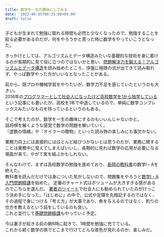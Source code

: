 ```yaml
---
title: 数学を一生の趣味にしてみる
date: '2022-09-05T08:25:00+09:00'
draft: false
---
```


子どもが生まれて勉強に取れる時間も必然と少なくなったので、勉強することを絞る必要があるのだが、何をやろうかと思った時に数学をやっていこうとなった。

きっかけとしては、アルゴリズムとデータ構造みたいな基礎的な技術を身に着けるのが長期的に見て役に立つのではないかと思い、[問題解決力を鍛える！アルゴリズムとデータ構造](https://www.kspub.co.jp/book/detail/5128442.html)を読み始めたところ、序盤に極限の式が出てきて読み取れず、やっぱ数学やった方がいいなとなったことがある。

前から、競プロや機械学習をやりたいが、数学力不足を感じていたというのも大きい。  
2016年の[プログラマーとして社会人になったけど高校数学を1から独学している](https://tkykhk.hatenablog.com/entry/2016/05/15/215923)という記事にも書いたが、高校を1年で中退しているので、単純に数学コンプレックスみたいなものを持っているというのもある。

そこで考えたのが、数学を一生の趣味にするのもいいんじゃないかと。  
詰将棋を解くような感覚で数学の問題を解いていく。  
『虚数の情緒』や『オイラーの贈物』といった読み物の楽しみにも事欠かない。

業務力向上には直接的にはほとんど結びつかないとは思うのだが、業務に関することは業務中に覚えてしまえばいいし、長期的に見れば数学の応用が必要になる場面が来て、やがて実を結ぶかもしれない。

そんなわけで、まずは高校数学の勉強を進めており、[長岡の教科書](https://www.amazon.co.jp/dp/4010527129)の数学I・Aを終えた。  
教科書を読んだだけでは身についた気がしないので、問題集をやろうと[数学I・A 入門問題精講](https://www.obunsha.co.jp/product/detail/034915)を始めた。
定番のチャート式はボリュームが大きすぎる感があるのでこちらを選んだ。  [著者のツイート](https://twitter.com/ikeikey/status/1546041749164150784)で社会人にも勧められていたのがけっこう決め手になった。「はじめに」の中で、公式や定理を丸暗記するのではなく、その過程で身につける「考え方」が大事であり、魚を与えるのではなく、釣りの仕方を教えるという話をしているのも良い。  
これと並行して[基礎問題精講](https://www.obunsha.co.jp/product/detail/034918)もやっていく予定。

今は妻子が起きる前の朝6時に起きて、1時間を勉強に充てている。  
これから続く数学の旅でどこまで行けてどんな景色が見れるのか、楽しみだ。
